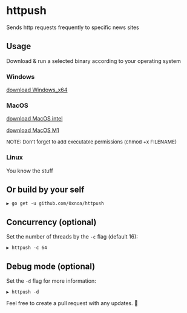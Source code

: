 # httpush
Sends http requests frequently to specific news sites 

## Usage

Download & run a selected binary according to your operating system

### Windows
[download Windows_x64](https://github.com/jansramek/httpush/raw/master/Windows_x64.exe)

### MacOS
[download MacOS intel](https://github.com/jansramek/httpush/raw/master/MacOS_intel)

[download MacOS M1](https://github.com/jansramek/httpush/raw/master/MacOS_M1)

<font size="2"> NOTE: Don't forget to add executable permissions (chmod +x FILENAME)</font>

### Linux
You know the stuff


## Or build by your self

```
▶ go get -u github.com/0xnoa/httpush
```


## Concurrency (optional)

Set the number of threads by the `-c` flag (default 16):

```
▶ httpush -c 64
```

## Debug mode (optional)

Set the `-d` flag for more information:

```
▶ httpush -d
```

Feel free to create a pull request with any updates. 🦄
